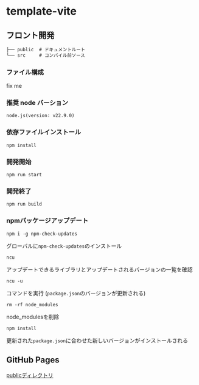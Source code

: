 # template-vite

## フロント開発
```txt
├── public  # ドキュメントルート
└── src     # コンパイル前ソース
```

### ファイル構成
fix me


### 推奨 node バーション

```
node.js(version: v22.9.0)
```

### 依存ファイルインストール

```
npm install
```

### 開発開始

```
npm run start
```

### 開発終了

```
npm run build
```

### npmパッケージアップデート
```
npm i -g npm-check-updates
```
グローバルに`npm-check-updates`のインストール
```
ncu
```
アップデートできるライブラリとアップデートされるバージョンの一覧を確認
```
ncu -u
```
コマンドを実行 (`package.json`のバージョンが更新される)
```
rm -rf node_modules
```
node_modulesを削除
```
npm install
```
更新された`package.json`に合わせた新しいバージョンがインストールされる


## GitHub Pages

[publicディレクトリ](https://konno1614.github.io/template-vite/public/)
